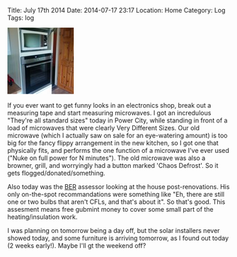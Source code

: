 Title: July 17th 2014
Date: 2014-07-17 23:17
Location: Home
Category: Log
Tags: log


<a href="/images/20140717-microwave.jpg">![Cook cook](/images/thumbs/thumbnail_square/20140717-microwave.jpg)</a>

If you ever want to get funny looks in an electronics shop, break out a measuring tape and start measuring microwaves. I got an incredulous "They're all standard sizes" today in Power City, while standing in front of a load of microwaves that were clearly Very Different Sizes. Our old microwave (which I actually saw on sale for an eye-watering amount) is too big for the fancy flippy arrangement in the new kitchen, so I got one that physically fits, and performs the one function of a microwave I've ever used ("Nuke on full power for N minutes"). The old microwave was also a browner, grill, and worryingly had a button marked 'Chaos Defrost'. So it gets flogged/donated/something.

Also today was the [BER] assessor looking at the house post-renovations. His only on-the-spot recommandations were something like "Eh, there are still one or two bulbs that aren't CFLs, and that's about it". So that's good. This assesment means free gubmint money to cover some small part of the heating/insulation work.

I was planning on tomorrow being a day off, but the solar installers never showed today, and some furniture is arriving tomorrow, as I found out today (2 weeks early!). Maybe I'll gt the weekend off?

  [BER]: http://www.seai.ie/Your_Building/BER/

